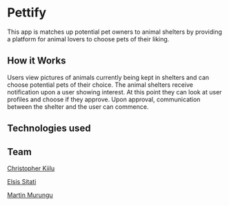 # Pettify

This app is matches up potential pet owners to animal shelters
by providing a platform  for animal lovers to choose pets of their liking.

## How it Works

Users view pictures of animals currently being kept in shelters and can choose potential pets of their choice.
The animal shelters receive notification upon a user showing interest. At this point they can look at user profiles 
and choose if they approve. Upon approval, communication between the shelter and the user can commence.

## Technologies used

## Team

[Christopher Kiilu](https://github.com/CKiilu)

[Elsis Sitati](https://github.com/Elsis-Sitati)

[Martin Murungu](https://github.com/marto-k)
